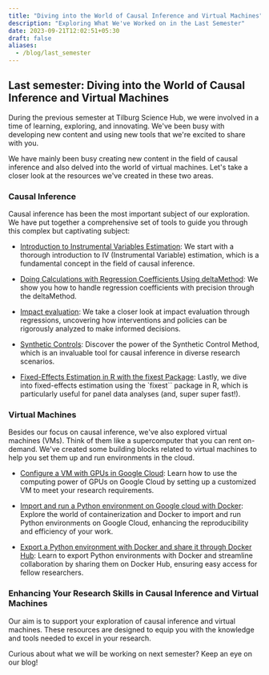 ```yaml
---
title: "Diving into the World of Causal Inference and Virtual Machines"
description: "Exploring What We've Worked on in the Last Semester"
date: 2023-09-21T12:02:51+05:30
draft: false
aliases:
  - /blog/last_semester
---
```


## **Last semester: Diving into the World of Causal Inference and Virtual Machines**

During the previous semester at Tilburg Science Hub, we were involved in a time of learning, exploring, and innovating. We've been busy with developing new content and using new tools that we're excited to share with you.

We have mainly been busy creating new content in the field of causal inference and also delved into the world of virtual machines. Let's take a closer look at the resources we've created in these two areas.

### **Causal Inference**

Causal inference has been the most important subject of our exploration. We have put together a comprehensive set of tools to guide you through this complex but captivating subject:

- [Introduction to Instrumental Variables Estimation](https://tilburgsciencehub.com/topics/analyze/causal-inference/instrumental-variables/iv/): We start with a thorough introduction to IV (Instrumental Variable) estimation, which is a fundamental concept in the field of causal inference.

- [Doing Calculations with Regression Coefficients Using deltaMethod](https://tilburgsciencehub.com/topics/analyze/regression/linear-regression/deltamethod/): We show you how to handle regression coefficients with precision through the deltaMethod.

- [Impact evaluation](hhttps://tilburgsciencehub.com/topics/analyze/causal-inference/did/impact-evaluation/): We take a closer look at impact evaluation through regressions, uncovering how interventions and policies can be rigorously analyzed to make informed decisions.

- [Synthetic Controls](https://tilburgsciencehub.com/topics/analyze/causal-inference/synthetic-control/synth-control/): Discover the power of the Synthetic Control Method, which is an invaluable tool for causal inference in diverse research scenarios.

- [Fixed-Effects Estimation in R with the fixest Package](https://tilburgsciencehub.com/topics/analyze/causal-inference/panel-data/fixest/): Lastly, we dive into fixed-effects estimation using the `fixest`` package in R, which is particularly useful for panel data analyses (and, super super fast!).

### **Virtual Machines**

Besides our focus on causal inference, we've also explored virtual machines (VMs). Think of them like a supercomputer that you can rent on-demand. We've created some building blocks related to virtual machines to help you set them up and run environments in the cloud.

- [Configure a VM with GPUs in Google Cloud](https://tilburgsciencehub.com/topics/automation/replicability/cloud-computing/config-vm-gcp/): Learn how to use the computing power of GPUs on Google Cloud by setting up a customized VM to meet your research requirements.

- [Import and run a Python environment on Google cloud with Docker](https://tilburgsciencehub.com/topics/automation/replicability/docker/google_cloud_docker/): Explore the world of containerization and Docker to import and run Python environments on Google Cloud, enhancing the reproducibility and efficiency of your work.

- [Export a Python environment with Docker and share it through Docker Hub](https://tilburgsciencehub.com/topics/automation/replicability/docker/dockerhub/): Learn to export Python environments with Docker and streamline collaboration by sharing them on Docker Hub, ensuring easy access for fellow researchers.

### **Enhancing Your Research Skills in Causal Inference and Virtual Machines**

Our aim is to support your exploration of causal inference and virtual machines. These resources are designed to equip you with the knowledge and tools needed to excel in your research.

Curious about what we will be working on next semester? Keep an eye on our blog!
